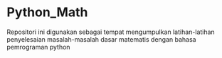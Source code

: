 # Python_Math
 Repositori ini digunakan sebagai tempat mengumpulkan latihan-latihan penyelesaian masalah-masalah dasar matematis dengan bahasa pemrograman python
